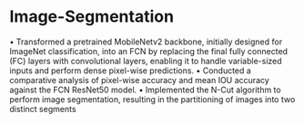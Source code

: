 # Image-Segmentation

• Transformed a pretrained MobileNetv2 backbone, initially designed for ImageNet classification, into an FCN by replacing
the final fully connected (FC) layers with convolutional layers, enabling it to handle variable-sized inputs and perform
dense pixel-wise predictions.
• Conducted a comparative analysis of pixel-wise accuracy and mean IOU accuracy against the FCN ResNet50 model.
• Implemented the N-Cut algorithm to perform image segmentation, resulting in the partitioning of images into two
distinct segments
